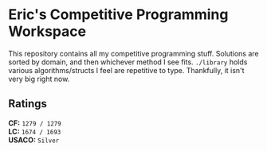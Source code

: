 # Eric's Competitive Programming Workspace

This repository contains all my competitive programming stuff. Solutions are sorted by domain, and then whichever method I see fits. `./library` holds various algorithms/structs I feel are repetitive to type. Thankfully, it isn't very big right now.

Ratings
---
**CF:** `1279 / 1279`<br>
**LC:** `1674 / 1693`<br>
**USACO:** `Silver`

